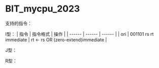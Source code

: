 # BIT_mycpu_2023

支持的指令：

I型：
| 指令 | 指令格式 | 操作 |
| ------ | ------ | ------ |
| ori | 001101 rs rt immediate | rt <- rs OR (zero-extend)immediate |

J型：

R型：
